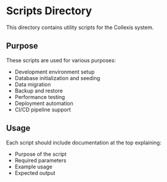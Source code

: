 # Scripts Directory

This directory contains utility scripts for the Collexis system.

## Purpose

These scripts are used for various purposes:
- Development environment setup
- Database initialization and seeding
- Data migration
- Backup and restore
- Performance testing
- Deployment automation
- CI/CD pipeline support

## Usage

Each script should include documentation at the top explaining:
- Purpose of the script
- Required parameters
- Example usage
- Expected output